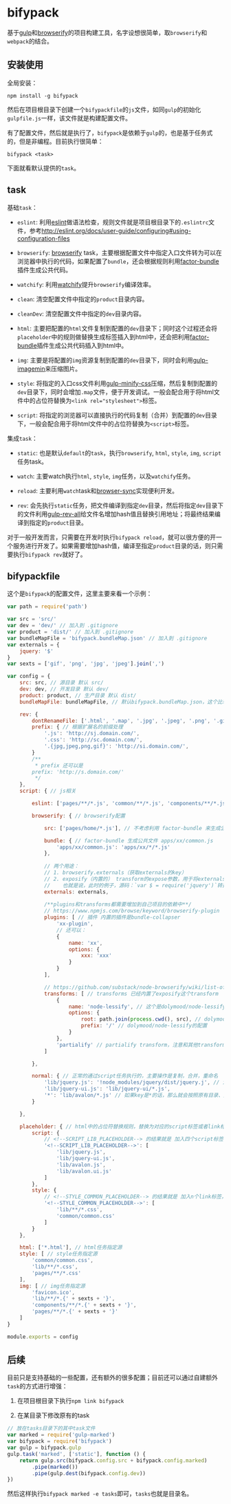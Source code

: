 # bifypack

基于[gulp](http://gulpjs.com/)和[browserify](http://browserify.org/)的项目构建工具，名字设想很简单，取`browserify`和`webpack`的结合。

## 安装使用

全局安装：

```
npm install -g bifypack
```

然后在项目根目录下创建一个`bifypackfile`的`js`文件，如同`gulp`的初始化`gulpfile.js`一样，该文件就是构建配置文件。

有了配置文件，然后就是执行了，`bifypack`是依赖于`gulp`的，也是基于任务式的，但是非编程。目前执行很简单：

```
bifypack <task>
```

下面就看默认提供的`task`。

## task

基础`task`：

* `eslint`: 利用[eslint](https://github.com/eslint/eslint)做语法检查，规则文件就是项目根目录下的`.eslintrc`文件，参考<http://eslint.org/docs/user-guide/configuring#using-configuration-files>

* `browserify`: [browserify](http://browserify.org/) task，主要根据配置文件中指定入口文件转为可以在浏览器中执行的代码，如果配置了`bundle`，还会根据规则利用[factor-bundle](https://github.com/substack/factor-bundle)插件生成公共代码。

* `watchify`: 利用[watchify](https://www.npmjs.com/package/watchify)提升`browserify`编译效率。

* `clean`: 清空配置文件中指定的`product`目录内容。

* `cleanDev`: 清空配置文件中指定的`dev`目录内容。

* `html`: 主要把配置的`html`文件复制到配置的`dev`目录下；同时这个过程还会将`placeholder`中的规则做替换生成标签插入到html中，还会把利用[factor-bundle](https://github.com/substack/factor-bundle)插件生成公共代码插入到html中。

* `img`: 主要是将配置的`img`资源复制到配置的`dev`目录下，同时会利用[gulp-imagemin](https://www.npmjs.com/package/gulp-imagemin)来压缩图片。

* `style`: 将指定的入口css文件利用[gulp-minify-css](https://www.npmjs.com/package/gulp-minify-css)压缩，然后复制到配置的`dev`目录下，同时会增加`.map`文件，便于开发调试。一般会配合用于将html文件中的占位符替换为`<link rel="stylesheet">`标签。

* `script`: 将指定的浏览器可以直接执行的代码复制（合并）到配置的`dev`目录下，一般会配合用于将html文件中的占位符替换为`<script>`标签。

集成`task`：

* `static`: 也是默认`default`的`task`，执行`browserify`, `html`, `style`, `img`, `script`任务task。

* `watch`: 主要watch执行`html`, `style`, `img`任务，以及`watchify`任务。

* `reload`: 主要利用`watch`task和[browser-sync](http://www.browsersync.io/)实现便利开发。

* `rev`: 会先执行`static`任务，把文件编译到指定`dev`目录，然后将指定`dev`目录下的文件利用[gulp-rev-all](https://www.npmjs.com/package/gulp-rev-all)给文件名增加hash值且替换引用地址；将最终结果编译到指定的`product`目录。

对于一般开发而言，只需要在开发时执行`bifypack reload`，就可以很方便的开一个服务进行开发了。如果需要增加hash值，编译至指定`product`目录的话，则只需要执行`bifypack rev`就好了。

## bifypackfile

这个是`bifypack`的配置文件，这里主要来看一个示例：

```js
var path = require('path')

var src = 'src/'
var dev = 'dev/' // 加入到 .gitignore
var product = 'dist/' // 加入到 .gitignore
var bundleMapFile = 'bifypack.bundleMap.json' // 加入到 .gitignore
var externals = {
	jquery: '$'
}
var sexts = ['gif', 'png', 'jpg', 'jpeg'].join(',')

var config = {
	src: src, // 源目录 默认 src/
	dev: dev, // 开发目录 默认 dev/
	product: product, // 生产目录 默认 dist/
	bundleMapFile: bundleMapFile, // 默认bifypack.bundleMap.json，这个比较特殊，如果说利用factor-bundle插件生成公共代码文件的话，才会生成这个文件，主要是为了在html中增加新生成的这个公共代码文件的`<script>`标签

	rev: {
		dontRenameFile: ['.html', '.map', '.jpg', '.jpeg', '.png', '.gif'], // gulp-rev-all的配置，这些文件不重命名
		prefix: { // 根据扩展名的前缀处理
			'.js': 'http://sj.domain.com/',
			'.css': 'http://sc.domain.com/',
			'.{jpg,jpeg,png,gif}': 'http://si.domain.com/',
		}
		/**
		 * prefix 还可以是
		prefix: 'http://s.domain.com/' 
		 */
	},
	script: { // js相关

		eslint: ['pages/**/*.js', 'common/**/*.js', 'components/**/*.js'], // 检查

		browserify: { // browserify配置

			src: ['pages/home/*.js'], // 不考虑利用 factor-bundle 来生成公共文件的入口文件

			bundle: { // factor-bundle 生成公共文件 apps/xx/common.js
			 	'apps/xx/common.js': 'apps/xx/*/*.js'
			},
			
			// 两个用途：
			// 1. browserify.externals（获取externals的key）
			// 2. exposify（内置的） transform的expose参数，用于将externals指定require的key替换为全局的对应的值
			//    也就是说，此时的例子，源码：`var $ = require('jquery')`转换的结果为`var $ = (typeof window !== "undefined" ? window['$'] : typeof global !== "undefined" ? global['$'] : null)`
			externals: externals,
			
			/**plugins和transforms都需要增加到自己项目的依赖中**/
			// https://www.npmjs.com/browse/keyword/browserify-plugin
			plugins: [ // 插件 内置的插件是bundle-collapser
				'xx-plugin',
				// 还可以：
				{
					name: 'xx',
					options: {
						xxx: 'xxx'
					}
				}
			],

			// https://github.com/substack/node-browserify/wiki/list-of-transforms
			transforms: [ // transforms 已经内置了exposify这个transform
				{
					name: 'node-lessify', // 这个是dolymood/node-lessify版本，主要解决插入到页面上的css中的图片路径问题，如果是绝对路径则使用默认node-lessify即可
					options: {
						root: path.join(process.cwd(), src), // dolymood/node-lessify的配置
						prefix: '/' // dolymood/node-lessify的配置
					}
				},
				'partialify' // partialify transform，注意和其他transform的冲突，例如 cssify browserify-css 等
			]

		},

		normal: { // 正常的通过script任务执行的，主要操作是复制，合并，重命名
			'lib/jquery.js': '!node_modules/jquery/dist/jquery.j', // 注意这里用了! ，当后边跟着的是确定的一个地址的时候才可以使用，也就是说 !xx/*.js 是不可以的
			'lib/jquery-ui.js': 'lib/jquery-ui/*.js',
			'*': 'lib/avalon/*.js' // 如果key是*的话，那么就会按照原有目录、文件名输出
		}

	},

	placeholder: { // html中的占位符替换规则，替换为对应的script标签或者link标签，都为js或css的各个入口文件
		script: {
			// <!--SCRIPT_LIB_PLACEHOLDER--> 的结果就是 加入四个script标签，相对地址会做处理
			'<!--SCRIPT_LIB_PLACEHOLDER-->': [
				'lib/jquery.js',
				'lib/jquery-ui.js',
				'lib/avalon.js',
				'lib/avalon.ui.js'
			]
		},
		style: {
			// <!--STYLE_COMMON_PLACEHOLDER--> 的结果就是 加入n个link标签，相对地址同样会做处理
			'<!--STYLE_COMMON_PLACEHOLDER-->': [
				'lib/**/*.css',
				'common/common.css'
			]
		}
	},

	html: ['*.html'], // html任务指定源
	style: [ // style任务指定源
		'common/common.css',
		'lib/**/*.css',
		'pages/**/*.css'
	],
	img: [ // img任务指定源
		'favicon.ico',
		'lib/**/*.{' + sexts + '}',
		'components/**/*.{' + sexts + '}',
		'pages/**/*.{' + sexts + '}'
	]
}

module.exports = config

```

## 后续

目前只是支持基础的一些配置，还有额外的很多配置；目前还可以通过自建额外`task`的方式进行增强：

1. 在项目根目录下执行`npm link bifypack`

2. 在某目录下修改原有的task

```js
// 放在tasks目录下的其中task文件
var marked = require('gulp-marked')
var bifypack = require('bifypack')
var gulp = bifypack.gulp
gulp.task('marked', ['static'], function () {
	return gulp.src(bifypack.config.src + bifypack.config.marked)
		.pipe(marked())
		.pipe(gulp.dest(bifypack.config.dev))
})
```

然后这样执行`bifypack marked -e tasks`即可，`tasks`也就是目录名。
